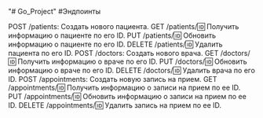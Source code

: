 "# Go_Project" 
#Эндпоинты

POST /patients: Создать нового пациента.
GET /patients/:id: Получить информацию о пациенте по его ID.
PUT /patients/:id: Обновить информацию о пациенте по его ID.
DELETE /patients/:id: Удалить пациента по его ID.
POST /doctors: Создать нового врача.
GET /doctors/:id: Получить информацию о враче по его ID.
PUT /doctors/:id: Обновить информацию о враче по его ID.
DELETE /doctors/:id: Удалить врача по его ID.
POST /appointments: Создать новую запись на прием.
GET /appointments/:id: Получить информацию о записи на прием по ее ID.
PUT /appointments/:id: Обновить информацию о записи на прием по ее ID.
DELETE /appointments/:id: Удалить запись на прием по ее ID.
